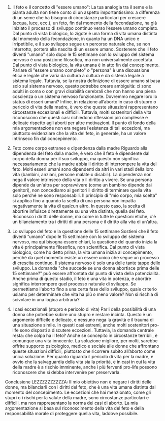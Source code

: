 1. Il feto e il concetto di "essere umano":
La tua analogia tra il seme e la pianta adulta non tiene conto di un aspetto importantissimo: a differenza di un seme che ha bisogno di circostanze particolari per crescere (acqua, luce, ecc.), un feto, fin dal momento della fecondazione, ha già iniziato il processo di sviluppo continuo verso l’essere umano completo. Dal punto di vista biologico, lo zigote è una forma di vita umana distinta dal momento della fecondazione, in quanto ha un DNA unico e irripetibile, e il suo sviluppo segue un percorso naturale che, se non interrotto, porterà alla nascita di un essere umano.
Sostenere che il feto diventi "umano" solo dopo le 15 settimane con lo sviluppo del sistema nervoso è una posizione filosofica, ma non universalmente accettata. Dal punto di vista biologico, la vita umana è in atto fin dal concepimento. Parlare di "essere umano completo" o "persona" è una discussione etica e legale che varia da cultura a cultura e da sistema legale a sistema legale. Tuttavia, se la nostra definizione di essere umano si basa solo sul sistema nervoso, questo potrebbe creare ambiguità: ci sono adulti in coma o con gravi disabilità cerebrali che non hanno una piena coscienza o un sistema nervoso funzionante. Dovremmo negare loro lo status di esseri umani?
Infine, in relazione all’aborto in caso di stupro o pericolo di vita della madre, è vero che queste situazioni rappresentano circostanze eccezionali e difficili. Tuttavia, molti sostenitori della vita riconoscono che questi casi richiedono riflessioni più complesse e delicate rispetto agli aborti per altre motivazioni. Il punto di fondo della mia argomentazione non era negare l’esistenza di tali eccezioni, ma piuttosto evidenziare che la vita del feto, in generale, ha un valore intrinseco fin dal concepimento.

2. Feto come corpo estraneo e dipendenza dalla madre
Riguardo alla dipendenza del feto dalla madre, è vero che il feto è dipendente dal corpo della donna per il suo sviluppo, ma questo non significa necessariamente che la madre abbia il diritto di interrompere la vita del feto. Molti esseri umani sono dipendenti da altri in vari stadi della loro vita (bambini, anziani, persone malate o disabili). La dipendenza non nega il valore intrinseco della vita o il diritto a vivere. Se una persona dipende da un'altra per sopravvivere (come un bambino dipende dai genitori), non concediamo ai genitori il diritto di terminare quella vita solo perché ne sono responsabili.
Il principio di "mio corpo, mia scelta" si applica fino a quando la scelta di una persona non impatta negativamente la vita di qualcun altro. In questo caso, la scelta di abortire influisce direttamente su una vita distinta, quella del feto. Riconosco i diritti delle donne, ma come in tutte le questioni etiche, c'è un bilanciamento tra i diritti di una persona e il diritto alla vita di un’altra.

 3. Lo sviluppo del feto e la questione delle 15 settimane
Sostieni che il feto diventi “umano” dopo le 15 settimane con lo sviluppo del sistema nervoso, ma qui bisogna essere chiari, la questione del quando inizia la vita è principalmente filosofica, non scientifica. Dal punto di vista biologico, come ho detto prima, la vita umana inizia al concepimento, perché da quel momento esiste un essere unico che segue un processo di crescita continuo. Il sistema nervoso è solo una delle tante tappe dello sviluppo.
La domanda "che succede se una donna abortisce prima delle 15 settimane?" può essere affrontata dal punto di vista della potenzialità. Anche prima di questo stadio, il feto è una vita in potenza, e abortire significa interrompere quel processo naturale di sviluppo. Se permettiamo l'aborto fino a una certa fase dello sviluppo, quale criterio usiamo per determinare che vita ha più o meno valore? Non si rischia di scivolare in una logica arbitraria?

4. I casi eccezionali (stupro e pericolo di vita)
Parli della possibilità di una donna che potrebbe subire uno stupro e restare incinta. Questo è un argomento difficile e delicato, e nessuno nega la gravità e il trauma di una situazione simile. In questi casi estremi, anche molti sostenitori pro-life sono disposti a discutere eccezioni. Tuttavia, la domanda centrale resta: che colpa ha il feto? Anche se concepito in circostanze terribili, è comunque una vita innocente. La soluzione migliore, per molti, sarebbe offrire supporto psicologico, medico e sociale alle donne che affrontano queste situazioni difficili, piuttosto che ricorrere subito all’aborto come unica soluzione.
Per quanto riguarda il pericolo di vita per la madre, è ovvio che la salvaguardia della vita sia la priorità, e in casi in cui la vita della madre è a rischio imminente, anche i più ferventi pro-life possono riconoscere che si debba intervenire per preservarla.

Conclusione LEZZZZZZZZZZA:
Il mio obiettivo non è negare i diritti delle donne, ma bilanciarli con i diritti del feto, che è una vita umana distinta dal momento del concepimento. Le eccezioni che hai menzionato, come gli stupri o i rischi per la salute della madre, sono circostanze particolari e difficili, ma non rappresentano la norma dei casi di aborto. La mia argomentazione si basa sul riconoscimento della vita del feto e della responsabilità morale di proteggere quella vita, laddove possibile.
